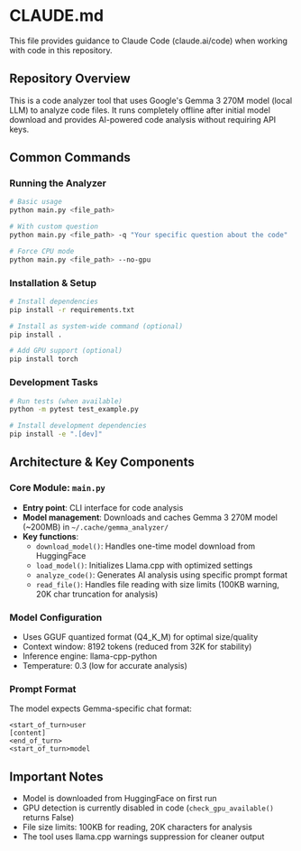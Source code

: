 # CLAUDE.md

This file provides guidance to Claude Code (claude.ai/code) when working with code in this repository.

## Repository Overview

This is a code analyzer tool that uses Google's Gemma 3 270M model (local LLM) to analyze code files. It runs completely offline after initial model download and provides AI-powered code analysis without requiring API keys.

## Common Commands

### Running the Analyzer
```bash
# Basic usage
python main.py <file_path>

# With custom question
python main.py <file_path> -q "Your specific question about the code"

# Force CPU mode
python main.py <file_path> --no-gpu
```

### Installation & Setup
```bash
# Install dependencies
pip install -r requirements.txt

# Install as system-wide command (optional)
pip install .

# Add GPU support (optional)
pip install torch
```

### Development Tasks
```bash
# Run tests (when available)
python -m pytest test_example.py

# Install development dependencies
pip install -e ".[dev]"
```

## Architecture & Key Components

### Core Module: `main.py`
- **Entry point**: CLI interface for code analysis
- **Model management**: Downloads and caches Gemma 3 270M model (~200MB) in `~/.cache/gemma_analyzer/`
- **Key functions**:
  - `download_model()`: Handles one-time model download from HuggingFace
  - `load_model()`: Initializes Llama.cpp with optimized settings
  - `analyze_code()`: Generates AI analysis using specific prompt format
  - `read_file()`: Handles file reading with size limits (100KB warning, 20K char truncation for analysis)

### Model Configuration
- Uses GGUF quantized format (Q4_K_M) for optimal size/quality
- Context window: 8192 tokens (reduced from 32K for stability)
- Inference engine: llama-cpp-python
- Temperature: 0.3 (low for accurate analysis)

### Prompt Format
The model expects Gemma-specific chat format:
```
<start_of_turn>user
[content]
<end_of_turn>
<start_of_turn>model
```

## Important Notes

- Model is downloaded from HuggingFace on first run
- GPU detection is currently disabled in code (`check_gpu_available()` returns False)
- File size limits: 100KB for reading, 20K characters for analysis
- The tool uses llama.cpp warnings suppression for cleaner output